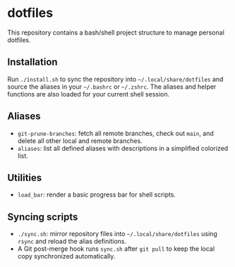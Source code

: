 # dotfiles

This repository contains a bash/shell project structure to manage personal dotfiles.

## Installation
Run `./install.sh` to sync the repository into `~/.local/share/dotfiles` and source the aliases in your `~/.bashrc` or `~/.zshrc`. The aliases and helper functions are also loaded for your current shell session.

## Aliases
- `git-prune-branches`: fetch all remote branches, check out `main`, and delete all other local and remote branches.
- `aliases`: list all defined aliases with descriptions in a simplified colorized list.

## Utilities
- `load_bar`: render a basic progress bar for shell scripts.

## Syncing scripts
- `./sync.sh`: mirror repository files into `~/.local/share/dotfiles` using `rsync` and reload the alias definitions.
- A Git post-merge hook runs `sync.sh` after `git pull` to keep the local copy synchronized automatically.

